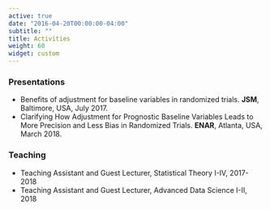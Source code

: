 ```yaml
---
active: true
date: "2016-04-20T00:00:00-04:00"
subtitle: ""
title: Activities
weight: 60
widget: custom
---
```

### Presentations
- Benefits of adjustment for baseline variables in randomized trials. **JSM**, Baltimore, USA, July 2017.
- Clarifying How Adjustment for Prognostic Baseline Variables Leads to More Precision and Less Bias in Randomized Trials. **ENAR**, Atlanta, USA, March 2018.



### Teaching
- Teaching Assistant and Guest Lecturer, Statistical Theory I-IV, 2017-2018
- Teaching Assistant and Guest Lecturer, Advanced Data Science I-II, 2018


